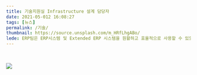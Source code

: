 ```yaml
---
title: 기술지원실 Infrastructure 설계 담당자 
date: 2021-05-012 16:08:27
tags: [뉴스]
permalink: /기술/
thumbnail: https://source.unsplash.com/m_HRfLhgABo/
lede: ERP팀은 ERP시스템 및 Extended ERP 시스템을 원활하고 효율적으로 사용할 수 있도록 개발(SI) 및 유지보수(SM)를 수행하는 팀입니다.
---
```

<p>&nbsp;</p>

<img src='../metronic/assets/pages/img/frontend-slider/기술.jpg'  class="img-responsive">

<p>&nbsp;</p>